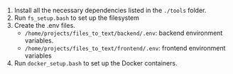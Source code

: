 1. Install all the necessary dependencies listed in the `./tools` folder. 
2. Run `fs_setup.bash` to set up the filesystem
3. Create the .env files. 
   - `/home/projects/files_to_text/backend/.env`: backend environment variables.
   - `/home/projects/files_to_text/frontend/.env`: frontend environment variables
4. Run `docker_setup.bash` to set up the Docker containers.